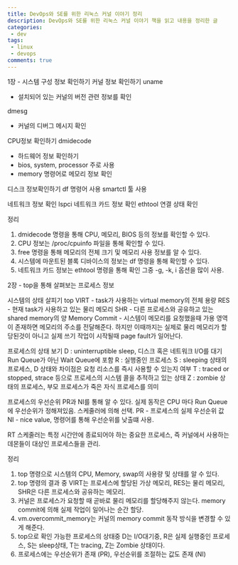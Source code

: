 ```yaml
---
title: DevOps와 SE를 위한 리눅스 커널 이야기 정리
description: DevOps와 SE를 위한 리눅스 커널 이야기 책을 읽고 내용을 정리한 글
categories:
 - dev
tags:
 - linux
 - devops
comments: true
---
```



1장 - 시스템 구성 정보 확인하기
커널 정보 확인하기
uname 
- 설치되어 있는 커널의 버전 관련 정보를 확인

dmesg 
- 커널의 디버그 메시지 확인

CPU정보 확인하기
dmidecode
- 하드웨어 정보 확인하기
- bios, system, processor 주로 사용
- memory 명령어로 메모리 정보 확인

디스크 정보확인하기
df 명령어 사용
smartctl 툴 사용

네트워크 정보 확인
lspci 네트워크 카드 정보 확인
ethtool 연결 상태 확인

정리
1. dmidecode 명령을 통해 CPU, 메모리, BIOS 등의 정보를 확인할 수 있다.
2. CPU 정보는 /proc/cpuinfo 파일을 통해 확인할 수 있다.
3. free 명령을 통해 메모리의 전체 크기 및 메모리 사용 정보를 알 수 있다.
4. 시스템에 마운트된 블록 디바이스의 정보는 df 명령을 통해 확인할 수 있다.
5. 네트워크 카드 정보는 ethtool 명령을 통해 확인 그중 -g, -k, i 옵션을 많이 사용.

2장 - top을 통해 살펴보는 프로세스 정보

시스템의 상태 살피기 
top 
VIRT - task가 사용하는 virtual memory의 전체 용량
RES - 현재 task가 사용하고 있는 물리 메모리
SHR - 다른 프로세스와 공유하고 있는 shared memory의 양
Memory Commit - 시스템이 메모리를 요청했을때 가용 영역이 존재하면 메모리의 주소를 전달해준다. 하지만 이때까지는 실제로 물리 메모리가 할당된것이 아니고 실제 쓰기 작업이 시작될때 page fault가 일어난다. 

프로세스의 상태 보기
D : uninterruptible sleep, 디스크 혹은 네트워크 I/O를 대기 Run Queue가 아닌 Wait Queue에 포함
R : 실행중인 프로세스
S : sleeping 상태의 프로세스, D 상태와 차이점은 요청 리소스를 즉시 사용할 수 있는지 여부
T : traced or stopped, strace 등으로 프로세스의 시스템 콜을 추적하고 있는 상태
Z : zombie 상태의 프로세스, 부모 프로세스가 죽은 자식 프로세스를 의미

프로세스의 우선순위
PR과 NI를 통해 알 수 있다. 
실제 동작은 CPU 마다 Run Queue에 우선순위가 정해져있음. 스케줄러에 의해 선택. 
PR - 프로세스의 실제 우선순위 값
NI - nice value, 명령어를 통해 우선순위를 낮출떄 사용.

RT 스케줄러는 특정 시간안에 종료되어야 하는 중요한 프로세스, 즉 커널에서 사용하는 데몬들이 대상인 프로세스들을 관리. 

정리
1. top 명령으로 시스템의 CPU, Memory, swap의 사용량 및 상태를 알 수 있다.
2. top 명령의 결과 중 VIRT는 프로세스에 할당된 가상 메모리, RES는 물리 메모리, SHR은 다른 프로세스와 공유하는 메모리.
3. 커널은 프로세스가 요청할 때 곧바로 물리 메모리를 할당해주지 않는다. memory commit에 의해 실제 작업이 일어나는 순간 할당. 
4. vm.overcommit_memory는 커널의 memory commit 동작 방식을 변경할 수 있게 해준다. 
5. top으로 확인 가능한 프로세스의 상태중 D는 I/O대기중, R은 실제 실행중인 프로세스, S는 sleep상태, T는 tracing, Z는 Zombie 상태이다. 
6. 프로세스에는 우선순위가 존재 (PR), 우선순위를 조절하는 값도 존재 (NI)

